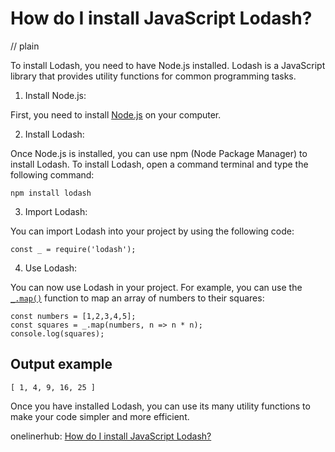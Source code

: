 # How do I install JavaScript Lodash?
// plain

To install Lodash, you need to have Node.js installed. Lodash is a JavaScript library that provides utility functions for common programming tasks.

1. Install Node.js:

First, you need to install [Node.js](https://nodejs.org/en/download/) on your computer.

2. Install Lodash:

Once Node.js is installed, you can use npm (Node Package Manager) to install Lodash. To install Lodash, open a command terminal and type the following command:

```
npm install lodash
```

3. Import Lodash:

You can import Lodash into your project by using the following code:

```
const _ = require('lodash');
```

4. Use Lodash:

You can now use Lodash in your project. For example, you can use the [`_.map()`](https://lodash.com/docs/4.17.15#map) function to map an array of numbers to their squares:

```
const numbers = [1,2,3,4,5];
const squares = _.map(numbers, n => n * n);
console.log(squares);
```

## Output example

```
[ 1, 4, 9, 16, 25 ]
```

Once you have installed Lodash, you can use its many utility functions to make your code simpler and more efficient.

onelinerhub: [How do I install JavaScript Lodash?](https://onelinerhub.com/javascript-lodash/how-do-i-install-javascript-lodash)